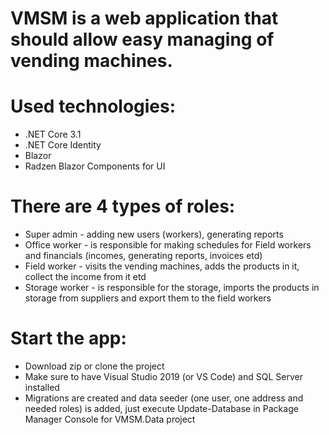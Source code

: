 # VMSM is a web application that should allow easy managing of vending machines. 

# Used technologies:
  - .NET Core 3.1
  - .NET Core Identity
  - Blazor
  - Radzen Blazor Components for UI 

# There are 4 types of roles:
  - Super admin - adding new users (workers), generating reports
  - Office worker - is responsible for making schedules for Field workers and financials (incomes, generating reports, invoices etd)
  - Field worker - visits the vending machines, adds the products in it, collect the income from it etd
  - Storage worker - is responsible for the storage, imports the products in storage from suppliers and export them to the field workers
  
# Start the app:
  - Download zip or clone the project
  - Make sure to have Visual Studio 2019 (or VS Code) and SQL Server installed
  - Migrations are created and data seeder (one user, one address and needed roles) is added, just execute Update-Database in Package Manager Console for VMSM.Data project
